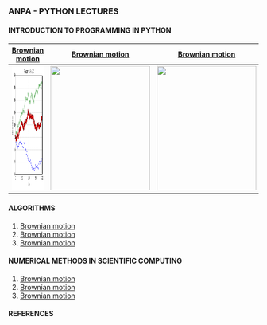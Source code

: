 ### ANPA - PYTHON LECTURES


#### INTRODUCTION TO PROGRAMMING IN PYTHON

| [Brownian motion](sample/brownian.md) | [Brownian motion](sample/brownian.md) | [Brownian motion](sample/brownian.md)  | [Brownian motion](sample/brownian.md) |
| --- | --- | --- | --- |
|<img src = "sample/output_8_0.png" width="200" height="250" /> | <img src = "sample/output_8_0.pn" width="200" height="250" />  |<img src = "sample/output_8_0.pn" width="200" height="250" /> | <img src = "sample/output_8_0.pn" width="200" height="250" />| 


#### ALGORITHMS

1. [Brownian motion](sample/brownian.md)
2. [Brownian motion](sample/brownian.md)
3. [Brownian motion](sample/brownian.md)




#### NUMERICAL METHODS IN SCIENTIFIC COMPUTING

1. [Brownian motion](sample/brownian.md)
2. [Brownian motion](sample/brownian.md)
3. [Brownian motion](sample/brownian.md)


#### REFERENCES
